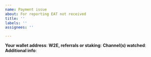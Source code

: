 ```yaml
---
name: Payment issue
about: For reporting EAT not received
title: ''
labels: ''
assignees: ''

---
```


**Your wallet address**:
**W2E, referrals or staking**:
**Channel(s) watched**:
**Additional info**:
